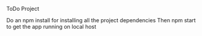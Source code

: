 ToDo Project

Do an npm install for installing all the project dependencies
Then npm start to get the app running on local host
